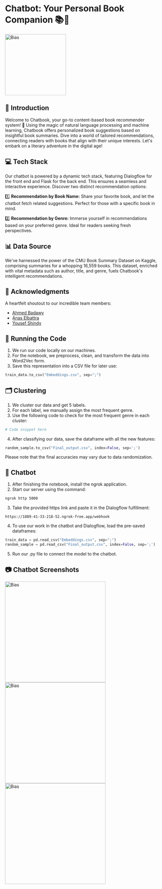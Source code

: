 # Chatbot: Your Personal Book Companion 📚🤖

<img src="https://github.com/AnasElbattra/Book-Recommendation-ChatBot/assets/75434006/2914dbe4-3824-4e91-a19a-97555d2945a8" alt="Bias" width="200"/>

## 🚀 Introduction

Welcome to Chatbook, your go-to content-based book recommender system! 🌟 Using the magic of natural language processing and machine learning, Chatbook offers personalized book suggestions based on insightful book summaries. Dive into a world of tailored recommendations, connecting readers with books that align with their unique interests. Let's embark on a literary adventure in the digital age!

## 💻 Tech Stack

Our chatbot is powered by a dynamic tech stack, featuring Dialogflow for the front end and Flask for the back end. This ensures a seamless and interactive experience. Discover two distinct recommendation options:

1️⃣ **Recommendation by Book Name:** Share your favorite book, and let the chatbot fetch related suggestions. Perfect for those with a specific book in mind.

2️⃣ **Recommendation by Genre:** Immerse yourself in recommendations based on your preferred genre. Ideal for readers seeking fresh perspectives.

## 📊 Data Source

We've harnessed the power of the CMU Book Summary Dataset on Kaggle, comprising summaries for a whopping 16,559 books. This dataset, enriched with vital metadata such as author, title, and genre, fuels Chatbook's intelligent recommendations.

## 🙌 Acknowledgments

A heartfelt shoutout to our incredible team members:

- [Ahmed Badawy](https://github.com/ahmedbadawy11)
- [ِAnas Elbattra](https://github.com/AnasElbattra)
- [Yousef Shindy](https://github.com/yousefshindy)

## 🏃 Running the Code

1. We run our code locally on our machines.
2. For the notebook, we preprocess, clean, and transform the data into Word2Vec form.
3. Save this representation into a CSV file for later use:

```python
train_data.to_csv("Embeddings.csv", sep=";")
```

## 🗂️ Clustering

1. We cluster our data and get 5 labels.
2. For each label, we manually assign the most frequent genre.
3. Use the following code to check for the most frequent genre in each cluster:

```python
# Code snippet here
```

4. After classifying our data, save the dataframe with all the new features:

```python
random_sample.to_csv("Final_output.csv", index=False, sep=';')
```

Please note that the final accuracies may vary due to data randomization.

## 🤖 Chatbot

1. After finishing the notebook, install the ngrok application.
2. Start our server using the command:

```bash
ngrok http 5000
```

3. Take the provided https link and paste it in the Dialogflow fulfillment:

```
https://1889-41-33-218-52.ngrok-free.app/webhook
```

4. To use our work in the chatbot and Dialogflow, load the pre-saved dataframes:

```python
train_data = pd.read_csv("Embeddings.csv", sep=";")
random_sample = pd.read_csv("Final_output.csv", index=False, sep=';')
```

5. Run our .py file to connect the model to the chatbot.

## 📷 Chatbot Screenshots

<img src="https://github.com/AnasElbattra/Book-Recommendation-ChatBot/assets/75434006/10ce96f1-ab2d-417b-a597-f22d762d9b7f" alt="Bias" width="330"/>
<img src="https://github.com/AnasElbattra/Book-Recommendation-ChatBot/assets/75434006/d260ad41-d32a-48d5-b011-59a86e64d66a" alt="Bias" width="330"/>
<img src="https://github.com/AnasElbattra/Book-Recommendation-ChatBot/assets/75434006/f6d5d6cf-8608-44c5-ab4f-4b55c12806e7" alt="Bias" width="330"/>
